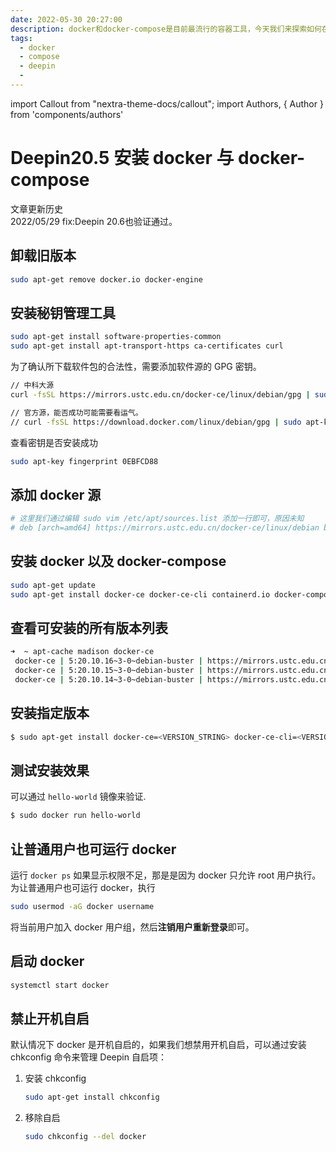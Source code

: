 ```yaml
---
date: 2022-05-30 20:27:00
description: docker和docker-compose是目前最流行的容器工具，今天我们来探索如何在deepin20.5系统上安装和使用。
tags:
  - docker
  - compose
  - deepin
  - 
---
```


import Callout from "nextra-theme-docs/callout";
import Authors, { Author } from 'components/authors'

# Deepin20.5 安装 docker 与 docker-compose

<Authors date="2022年5月30日 20时27分00秒">
    <Author name="terwer" link="https://github.com/terwer" />
</Authors>

<Callout emoji="💡">
文章更新历史<br/>
2022/05/29 fix:Deepin 20.6也验证通过。
</Callout>

## 卸载旧版本

```bash
sudo apt-get remove docker.io docker-engine
```

## 安装秘钥管理工具

```bash
sudo apt-get install software-properties-common
sudo apt-get install apt-transport-https ca-certificates curl
```

为了确认所下载软件包的合法性，需要添加软件源的 GPG 密钥。

```bash
// 中科大源
curl -fsSL https://mirrors.ustc.edu.cn/docker-ce/linux/debian/gpg | sudo apt-key add -

// 官方源，能否成功可能需要看运气。
// curl -fsSL https://download.docker.com/linux/debian/gpg | sudo apt-key add -
```

查看密钥是否安装成功

```bash
sudo apt-key fingerprint 0EBFCD88
```

## 添加 docker 源

```bash
# 这里我们通过编辑 sudo vim /etc/apt/sources.list 添加一行即可，原因未知
# deb [arch=amd64] https://mirrors.ustc.edu.cn/docker-ce/linux/debian buster stable
```

## 安装 docker 以及 docker-compose

```bash
sudo apt-get update
sudo apt-get install docker-ce docker-ce-cli containerd.io docker-compose-plugin docker-compose
```

## 查看可安装的所有版本列表

```bash
➜  ~ apt-cache madison docker-ce
 docker-ce | 5:20.10.16~3-0~debian-buster | https://mirrors.ustc.edu.cn/docker-ce/linux/debian buster/stable amd64 Packages
 docker-ce | 5:20.10.15~3-0~debian-buster | https://mirrors.ustc.edu.cn/docker-ce/linux/debian buster/stable amd64 Packages
 docker-ce | 5:20.10.14~3-0~debian-buster | https://mirrors.ustc.edu.cn/docker-ce/linux/debian buster/stable amd64 Packages
```

## 安装指定版本

```bash
$ sudo apt-get install docker-ce=<VERSION_STRING> docker-ce-cli=<VERSION_STRING> containerd.io docker-compose-plugin
```

## 测试安装效果

可以通过 `hello-world` 镜像来验证.

```bash
$ sudo docker run hello-world
```

## 让普通用户也可运行 docker

运行 `docker ps` 如果显示权限不足，那是是因为 docker 只允许 root 用户执行。为让普通用户也可运行 docker，执行

```bash
sudo usermod -aG docker username
```

将当前用户加入 docker 用户组，然后**注销用户重新登录**即可。

## 启动 docker

```bash
systemctl start docker
```

## 禁止开机自启

默认情况下 docker 是开机自启的，如果我们想禁用开机自启，可以通过安装 chkconfig 命令来管理 Deepin 自启项：

1. 安装 chkconfig

   ```bash
   sudo apt-get install chkconfig
   ```

2. 移除自启

   ```bash
   sudo chkconfig --del docker
   ```